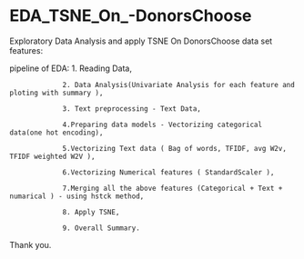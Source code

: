# EDA_TSNE_On_-DonorsChoose
Exploratory Data Analysis and apply TSNE On DonorsChoose data set features:

pipeline of EDA: 1. Reading Data,

                 2. Data Analysis(Univariate Analysis for each feature and ploting with summary ),
                 
                 3. Text preprocessing - Text Data,
                 
                 4.Preparing data models - Vectorizing categorical data(one hot encoding),
                 
                 5.Vectorizing Text data ( Bag of words, TFIDF, avg W2v, TFIDF weighted W2V ),
                 
                 6.Vectorizing Numerical features ( StandardScaler ),
                 
                 7.Merging all the above features (Categorical + Text + numarical ) - using hstck method,
                 
                 8. Apply TSNE,
                 
                 9. Overall Summary.
                 
Thank you.
                 
                 
